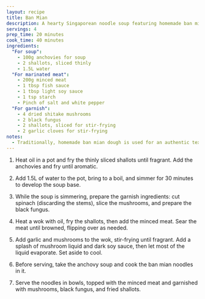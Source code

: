 ```yaml
---
layout: recipe
title: Ban Mian
description: A hearty Singaporean noodle soup featuring homemade ban mian (dough) served in a flavorful anchovy broth
servings: 4
prep_time: 20 minutes
cook_time: 40 minutes
ingredients:
  "For soup":
    - 100g anchovies for soup
    - 2 shallots, sliced thinly
    - 1.5L water
  "For marinated meat":
    - 200g minced meat
    - 1 tbsp fish sauce
    - 1 tbsp light soy sauce
    - 1 tsp starch
    - Pinch of salt and white pepper
  "For garnish":
    - 4 dried shitake mushrooms
    - 2 black fungus
    - 2 shallots, sliced for stir-frying
    - 2 garlic cloves for stir-frying
notes:
  - Traditionally, homemade ban mian dough is used for an authentic texture
---
```


1. Heat oil in a pot and fry the thinly sliced shallots until fragrant. Add the anchovies and fry until aromatic.

2. Add 1.5L of water to the pot, bring to a boil, and simmer for 30 minutes to develop the soup base.

3. While the soup is simmering, prepare the garnish ingredients: cut spinach (discarding the stems), slice the mushrooms, and prepare the black fungus.

4. Heat a wok with oil, fry the shallots, then add the minced meat. Sear the meat until browned, flipping over as needed.

5. Add garlic and mushrooms to the wok, stir-frying until fragrant. Add a splash of mushroom liquid and dark soy sauce, then let most of the liquid evaporate. Set aside to cool.

6. Before serving, take the anchovy soup and cook the ban mian noodles in it.

7. Serve the noodles in bowls, topped with the minced meat and garnished with mushrooms, black fungus, and fried shallots.
